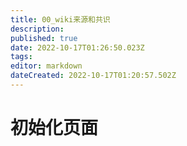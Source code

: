```yaml
---
title: 00_wiki来源和共识
description: 
published: true
date: 2022-10-17T01:26:50.023Z
tags: 
editor: markdown
dateCreated: 2022-10-17T01:20:57.502Z
---
```


# 初始化页面